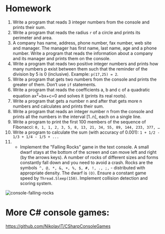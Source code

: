 Homework
========

1. Write a program that reads 3 integer numbers from the console and prints their sum.
2. Write a program that reads the radius `r` of a circle and prints its perimeter and area.
3. A company has name, address, phone number, fax number, web site and manager. The manager has first name, last name, age and a phone number. Write a program that reads the information about a company and its manager and prints them on the console.
4. Write a program that reads two positive integer numbers and prints how many numbers p exist between them such that the reminder of the division by 5 is 0 (inclusive). Example: `p(17,25) = 2`.
5. Write a program that gets two numbers from the console and prints the greater of them. Don’t use `if` statements.
6. Write a program that reads the coefficients a, b and c of a quadratic equation ax<sup>2</sup>+bx+c=0 and solves it (prints its real roots).
7. Write a program that gets a number n and after that gets more n numbers and calculates and prints their sum. 
8. Write a program that reads an integer number n from the console and prints all the numbers in the interval [1..n], each on a single line.
9. Write a program to print the first 100 members of the sequence of Fibonacci: `0, 1, 1, 2, 3, 5, 8, 13, 21, 34, 55, 89, 144, 233, 377, …`
10. Write a program to calculate the sum (with accuracy of 0.001): `1 + 1/2 - 1/3 + 1/4 - 1/5 + ...`
11. * Implement the "Falling Rocks" game in the text console. A small dwarf stays at the bottom of the screen and can move left and right (by the arrows keys). A number of rocks of different sizes and forms constantly fall down and you need to avoid a crash. Rocks are the symbols` ^, @, *, &, +, %, $, #, !, ., ;,` - distributed with appropriate density. The dwarf is `(O)`. Ensure a constant game speed by `Thread.Sleep(150)`. Implement collision detection and scoring system.

![console-falling-rocks](https://cloud.githubusercontent.com/assets/3106986/5611219/7126b0b6-94cc-11e4-8610-28ffa78d0cf7.png)


More C# console games:
======================

https://github.com/NikolayIT/CSharpConsoleGames
